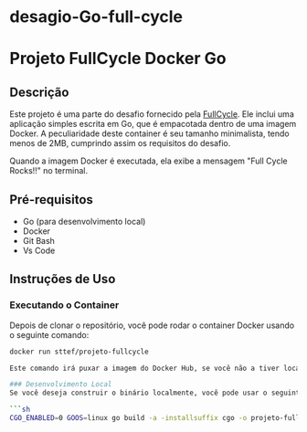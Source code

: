 # desagio-Go-full-cycle

# Projeto FullCycle Docker Go

## Descrição

Este projeto é uma parte do desafio fornecido pela [FullCycle](https://fullcycle.com.br/). Ele inclui uma aplicação simples escrita em Go, que é empacotada dentro de uma imagem Docker. A peculiaridade deste container é seu tamanho minimalista, tendo menos de 2MB, cumprindo assim os requisitos do desafio.

Quando a imagem Docker é executada, ela exibe a mensagem "Full Cycle Rocks!!" no terminal.

## Pré-requisitos

- Go (para desenvolvimento local)
- Docker
- Git Bash
- Vs Code

## Instruções de Uso

### Executando o Container

Depois de clonar o repositório, você pode rodar o container Docker usando o seguinte comando:

```sh
docker run sttef/projeto-fullcycle

Este comando irá puxar a imagem do Docker Hub, se você não a tiver localmente, e executar o container. Você deverá ver a mensagem "Full Cycle Rocks!!" no terminal.

### Desenvolvimento Local
Se você deseja construir o binário localmente, você pode usar o seguinte comando dentro do diretório do projeto:

```sh
CGO_ENABLED=0 GOOS=linux go build -a -installsuffix cgo -o projeto-fullcycle .





